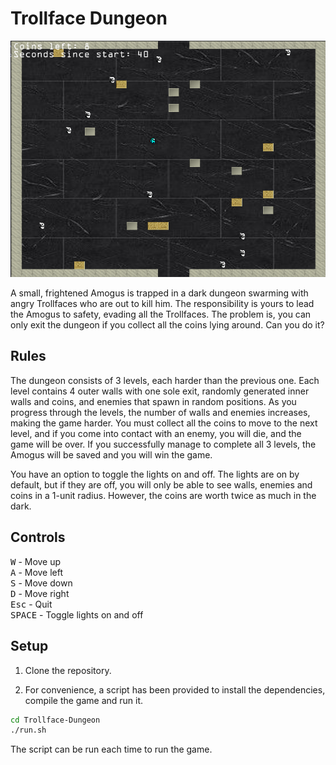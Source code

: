 # Trollface Dungeon

<p align="center">
<img src="images/preview.png">
</p>

A small, frightened Amogus is trapped in a dark dungeon swarming with angry Trollfaces who are out to kill him. The responsibility is yours to lead the Amogus to safety, evading all the Trollfaces. The problem is, you can only exit the dungeon if you collect all the coins lying around. Can you do it?

## Rules

The dungeon consists of 3 levels, each harder than the previous one. Each level contains 4 outer walls with one sole exit, randomly generated inner walls and coins, and enemies that spawn in random positions. As you progress through the levels, the number of walls and enemies increases, making the game harder. You must collect all the coins to move to the next level, and if you come into contact with an enemy, you will die, and the game will be over. If you successfully manage to complete all 3 levels, the Amogus will be saved and you will win the game.

You have an option to toggle the lights on and off. The lights are on by default, but if they are off, you will only be able to see walls, enemies and coins in a 1-unit radius. However, the coins are worth twice as much in the dark.

## Controls

<kbd>W</kbd> - Move up<br>
<kbd>A</kbd> - Move left<br>
<kbd>S</kbd> - Move down<br>
<kbd>D</kbd> - Move right<br>
<kbd>Esc</kbd> - Quit<br>
<kbd>SPACE</kbd> - Toggle lights on and off<br>

## Setup

1. Clone the repository.

2. For convenience, a script has been provided to install the dependencies, compile the game and run it.
```bash
cd Trollface-Dungeon
./run.sh
```
The script can be run each time to run the game.
